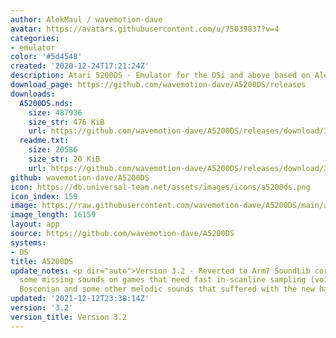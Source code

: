 ```yaml
---
author: AlekMaul / wavemotion-dave
avatar: https://avatars.githubusercontent.com/u/75039837?v=4
categories:
- emulator
color: '#5d4548'
created: '2020-12-24T17:21:24Z'
description: Atari 5200DS - Emulator for the DSi and above based on Alekmaul's work
download_page: https://github.com/wavemotion-dave/A5200DS/releases
downloads:
  A5200DS.nds:
    size: 487936
    size_str: 476 KiB
    url: https://github.com/wavemotion-dave/A5200DS/releases/download/3.2/A5200DS.nds
  readme.txt:
    size: 20586
    size_str: 20 KiB
    url: https://github.com/wavemotion-dave/A5200DS/releases/download/3.2/readme.txt
github: wavemotion-dave/A5200DS
icon: https://db.universal-team.net/assets/images/icons/a5200ds.png
icon_index: 159
image: https://raw.githubusercontent.com/wavemotion-dave/A5200DS/main/arm9/gfx/bgTop.png
image_length: 16159
layout: app
source: https://github.com/wavemotion-dave/A5200DS
systems:
- DS
title: A5200DS
update_notes: <p dir="auto">Version 3.2 - Reverted to Arm7 SoundLib core after discovering
  some missing sounds on games that need fast in-scanline sampling (voices in Berzerk,
  Bosconian and some other melodic sounds that suffered with the new handler).</p>
updated: '2021-12-12T23:38:14Z'
version: '3.2'
version_title: Version 3.2
---
```

